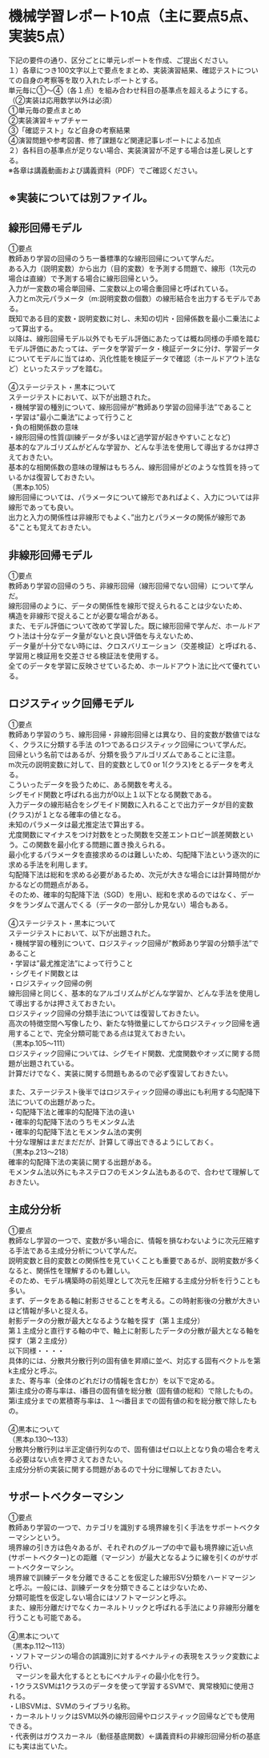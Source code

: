 # 機械学習レポート10点（主に要点5点、実装5点）
下記の要件の通り、区分ごとに単元レポートを作成、ご提出ください。
<br> １）各章につき100文字以上で要点をまとめ、実装演習結果、確認テストについての自身の考察等を取り入れたレポートとする。
<br> 単元毎に①〜④（各１点）を組み合わせ科目の基準点を超えるようにする。（②実装は応用数学以外は必須）
<br> ①単元毎の要点まとめ
<br> ②実装演習キャプチャー
<br> ③「確認テスト」など自身の考察結果
<br> ④演習問題や参考図書、修了課題など関連記事レポートによる加点
<br> ２）各科目の基準点が足りない場合、実装演習が不足する場合は差し戻しとする。
<br> ※各章は講義動画および講義資料（PDF）でご確認ください。
## ※実装については別ファイル。
## 線形回帰モデル
①要点
<br> 教師あり学習の回帰のうち一番標準的な線形回帰について学んだ。
<br> ある入力（説明変数）から出力（目的変数）を予測する問題で、線形（1次元の場合は直線）で予測する場合に線形回帰という。
<br> 入力が一変数の場合単回帰、二変数以上の場合重回帰と呼ばれている。
<br> 入力とm次元パラメータ（m:説明変数の個数）の線形結合を出力するモデルである。
<br> 既知である目的変数・説明変数に対し、未知の切片・回帰係数を最小二乗法によって算出する。
<br> 以降は、線形回帰モデル以外でもモデル評価にあたっては概ね同様の手順を踏む
<br> モデル評価にあたっては、データを学習データ・検証データに分け、学習データについてモデルに当てはめ、汎化性能を検証データで確認（ホールドアウト法など）といったステップを踏む。
<br> 
<br> ④ステージテスト・黒本について
<br> ステージテストにおいて、以下が出題された。
<br> ・機械学習の種別について、線形回帰が”教師あり学習の回帰手法”であること
<br> ・学習は”最小二乗法”によって行うこと
<br> ・負の相関係数の意味
<br> ・線形回帰の性質(訓練データが多いほど過学習が起きやすいことなど)
<br> 基本的なアルゴリズムがどんな学習か、どんな手法を使用して導出するかは押さえておきたい。
<br> 基本的な相関係数の意味の理解はもちろん、線形回帰がどのような性質を持っているかは復習しておきたい。
<br> （黒本p.105）
<br> 線形回帰については、パラメータについて線形であればよく、入力については非線形であっても良い。
<br> 出力と入力の関係性は非線形でもよく、”出力とパラメータの関係が線形である"ことも覚えておきたい。

## 非線形回帰モデル
①要点
<br> 教師あり学習の回帰のうち、非線形回帰（線形回帰でない回帰）について学んだ。
<br> 線形回帰のように、データの関係性を線形で捉えられることは少ないため、
<br> 構造を非線形で捉えることが必要な場合がある。
<br> また、モデル評価について改めて学習した。既に線形回帰で学んだ、ホールドアウト法は十分なデータ量がないと良い評価を与えないため、
<br> データ量が十分でない時には、クロスバリエーション（交差検証）と呼ばれる、学習用と検証用を交差させる検証法を使用する。
<br> 全てのデータを学習に反映させているため、ホールドアウト法に比べて優れている。

## ロジスティック回帰モデル
①要点
<br> 教師あり学習のうち、線形回帰・非線形回帰とは異なり、目的変数が数値ではなく、クラスに分類する手法
の1つであるロジスティック回帰について学んだ。
<br> 回帰という名前ではあるが、分類を扱うアルゴリズムであることに注意。
<br> m次元の説明変数に対して、目的変数として0 or 1(クラス)をとるデータを考える。
<br> こういったデータを扱うために、ある関数を考える。
<br> シグモイド関数と呼ばれる出力が0以上１以下となる関数である。
<br> 入力データの線形結合をシグモイド関数に入れることで出力データが目的変数(クラス)が１となる確率の値となる。
<br> 未知のパラメータは最尤推定法で算出する。
<br> 尤度関数にマイナスをつけ対数をとった関数を交差エントロピー誤差関数という。この関数を最小化する問題に置き換えられる。
<br> 最小化するパラメータを直接求めるのは難しいため、勾配降下法という逐次的に求める手法を利用します。
<br> 勾配降下法は総和を求める必要があるため、次元が大きな場合には計算時間がかかるなどの問題点がある。
<br> そのため、確率的勾配降下法（SGD）を用い、総和を求めるのではなく、データをランダムで選んでくる（データの一部分しか見ない）場合もある。
<br> 
<br> ④ステージテスト・黒本について
<br> ステージテストにおいて、以下が出題された。
<br> ・機械学習の種別について、ロジスティック回帰が”教師あり学習の分類手法”であること
<br> ・学習は”最尤推定法”によって行うこと
<br> ・シグモイド関数とは
<br> ・ロジスティック回帰の例
<br> 線形回帰と同じく、基本的なアルゴリズムがどんな学習か、どんな手法を使用して導出するかは押さえておきたい。
<br> ロジスティック回帰の分類手法については復習しておきたい。
<br> 高次の特徴空間へ写像したり、新たな特徴量にしてからロジスティック回帰を適用することで、完全分類可能である点は覚えておきたい。
<br> （黒本p.105〜111）
<br> ロジスティック回帰については、シグモイド関数、尤度関数やオッズに関する問題が出題されている。
<br> 計算だけでなく、実装に関する問題もあるので必ず復習しておきたい。
<br> 
<br> また、ステージテスト後半ではロジスティック回帰の導出にも利用する勾配降下法についての出題があった。
<br> ・勾配降下法と確率的勾配降下法の違い
<br> ・確率的勾配降下法のうちモメンタム法
<br> ・確率的勾配降下法とモメンタム法の実例
<br> 十分な理解はまだまだだが、計算して導出できるようにしておく。
<br> （黒本p.213〜218）
<br> 確率的勾配降下法の実装に関する出題がある。
<br> モメンタム法以外にもネステロフのモメンタム法もあるので、合わせて理解しておきたい。

## 主成分分析
①要点
<br> 教師なし学習の一つで、変数が多い場合に、情報を損なわないように次元圧縮する手法である主成分分析について学んだ。
<br> 説明変数と目的変数との関係性を見ていくことも重要であるが、説明変数が多くなると、関係性を理解するのも難しい。
<br> そのため、モデル構築時の前処理として次元を圧縮する主成分分析を行うことも多い。
<br> まず、データをある軸に射影させることを考える。この時射影後の分散が大きいほど情報が多いと捉える。
<br> 射影データの分散が最大となるような軸を探す（第１主成分）
<br> 第１主成分と直行する軸の中で、軸上に射影したデータの分散が最大となる軸を探す（第２主成分）
<br> 以下同様・・・・
<br> 具体的には、分散共分散行列の固有値を昇順に並べ、対応する固有ベクトルを第k主成分と呼ぶ。
<br> また、寄与率（全体のどれだけの情報を含むか）を以下で定める。
<br> 第i主成分の寄与率は、i番目の固有値を総分散（固有値の総和）で除したもの。
<br> 第i主成分までの累積寄与率は、１〜i番目までの固有値の和を総分散で除したもの。
<br> 
<br> ④黒本について
<br> （黒本p.130〜133）
<br> 分散共分散行列は半正定値行列なので、固有値はゼロ以上となり負の場合を考える必要はない点を押さえておきたい。
<br> 主成分分析の実装に関する問題があるので十分に理解しておきたい。

## サポートベクターマシン
①要点
<br> 教師あり学習の一つで、カテゴリを識別する境界線を引く手法をサポートベクターマシンという。
<br> 境界線の引き方は色々あるが、それぞれのグループの中で最も境界線に近い点(サポートベクター)との距離（マージン）が最大となるように線を引くのがサポートベクターマシン。
<br> 境界線で訓練データを分離できることを仮定した線形SV分類をハードマージンと呼ぶ。一般には、訓練データを分類できることは少ないため、
<br> 分類可能性を仮定しない場合にはソフトマージンと呼ぶ。
<br> また、線形分離だけでなくカーネルトリックと呼ばれる手法により非線形分離を行うことも可能である。
<br> 
<br> ④黒本について
<br> （黒本p.112〜113）
<br> ・ソフトマージンの場合の誤識別に対するペナルティの表現をスラック変数により行い、
<br> 　マージンを最大化するとともにペナルティの最小化を行う。
<br> ・1クラスSVMは1クラスのデータを使って学習するSVMで、異常検知に使用される。
<br> ・LIBSVMは、SVMのライブラリ名称。
<br> ・カーネルトリックはSVM以外の線形回帰やロジスティック回帰などでも使用できる。
<br> ・代表例はガウスカーネル（動径基底関数）←講義資料の非線形回帰分析の基底にも実は出ていた。
